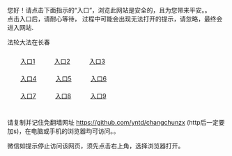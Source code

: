 您好！请点击下面指示的“入口”，浏览此网站是安全的，且为您带来平安。。 <br/>
点击入口后，请耐心等待， 过程中可能会出现无法打开的提示，请忽略，最终会进入网站. </br>

法轮大法在长春<br/>
<div style="padding:10px"><a style="margin:20px" target="_blank" href="http://d2uqrxfkfwxdmw.cloudfront.net/zytas?ggwddkds" id="ccLink1" rel="nofollow">入口1</a> <a target="_blank" style="margin:20px" href="http://d2ouksrnfcr2p6.cloudfront.net/zytas?jixuhfij" id="ccLink2" rel="nofollow">入口2</a> <a style="margin:20px" target="_blank" href="http://d16o8r2wvgvvnj.cloudfront.net/zytas?gakivunt" id="ccLink3" rel="nofollow">入口3</a></div>

<div style="padding:10px" ><a style="margin:20px" target="_blank" href="http://d2uqrxfkfwxdmw.cloudfront.net/zytas?ggwddkds" id="ccLink4" rel="nofollow">入口4</a> <a style="margin:20px" href="http://d2ouksrnfcr2p6.cloudfront.net/zytas?jixuhfij" target="_blank" id="ccLink5" rel="nofollow">入口5</a> <a style="margin:20px" href="http://d16o8r2wvgvvnj.cloudfront.net/zytas?gakivunt" target="_blank" id="ccLink6" rel="nofollow">入口6</a></div>

<div style="padding:10px"><a style="margin:20px" target="_blank" href="http://d2uqrxfkfwxdmw.cloudfront.net/zytas?ggwddkds" id="ccLink7" rel="nofollow">入口7</a> <a style="margin:20px" href="http://d2ouksrnfcr2p6.cloudfront.net/zytas?jixuhfij" target="_blank" id="ccLink8" rel="nofollow">入口8</a> <a style="margin:20px" target="_blank" href="http://d16o8r2wvgvvnj.cloudfront.net/zytas?gakivunt" id="ccLink9" rel="nofollow">入口9</a></div>

<br/>



请复制并记住免翻墙网址 https://github.com/yntd/changchunzx (http后一定要加s)，在电脑或手机的浏览器均可访问。。<br/>

微信如提示停止访问该网页，须先点击右上角，选择浏览器打开。
